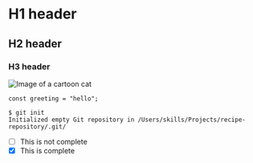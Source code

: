 # H1 header
## H2 header
### H3 header
![Image of a cartoon cat](https://octodex.github.com/images/yaktocat.png)
```
const greeting = "hello";
```

```
$ git init
Initialized empty Git repository in /Users/skills/Projects/recipe-repository/.git/
```

- [ ] This is not complete
- [x] This is complete
